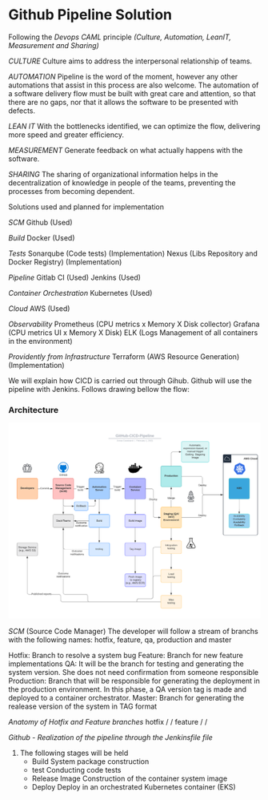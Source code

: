 # Github Pipeline Solution

Following the *Devops CAML* principle *(Culture, Automation, LeanIT, Measurement and Sharing)*

*CULTURE*
Culture aims to address the interpersonal relationship of teams.

*AUTOMATION*
Pipeline is the word of the moment, however any other automations that assist in this process are also welcome. The automation of a software delivery flow must be built with great care and attention, so that there are no gaps, nor that it allows the software to be presented with defects.

*LEAN IT*
With the bottlenecks identified, we can optimize the flow, delivering more speed and greater efficiency.

*MEASUREMENT*
Generate feedback on what actually happens with the software.

*SHARING*
The sharing of organizational information helps in the decentralization of knowledge in people of the teams, preventing the processes from becoming dependent.

Solutions used and planned for implementation

*SCM*
Github (Used)

*Build*
Docker (Used)

*Tests*
Sonarqube (Code tests) (Implementation)
Nexus (Libs Repository and Docker Registry) (Implementation)

*Pipeline*
Gitlab CI (Used)
Jenkins (Used)

*Container Orchestration*
Kubernetes (Used)

*Cloud*
AWS (Used)

*Observability*
Prometheus (CPU metrics x Memory X Disk collector)
Grafana (CPU metrics UI x Memory X Disk)
ELK (Logs Management of all containers in the environment)


*Providently from Infrastructure*
Terraform (AWS Resource Generation) (Implementation)

We will explain how CICD is carried out through Gihub. Github will use the pipeline with Jenkins. Follows drawing bellow the flow:
### Architecture

![GitHub Pipeline](https://github.com/jonascavalcantineto/apiSampleJava/blob/master/docs/github/GitHub-CICD-Pipeline.png)

*SCM* (Source Code Manager)
The developer will follow a stream of branchs with the following names: hotfix, feature, qa, production and master

Hotfix: Branch to resolve a system bug
Feature: Branch for new feature implementations
QA: It will be the branch for testing and generating the system version. She does not need confirmation from someone responsible
Production: Branch that will be responsible for generating the deployment in the production environment. In this phase, a QA version tag is made and deployed to a container orchestrator.
Master: Branch for generating the realease version of the system in TAG format

*Anatomy of Hotfix and Feature branches*
hotfix / <user email> / <task number>
feature / <user email> / <task number>

*Github - Realization of the pipeline through the Jenkinsfile file*
1. The following stages will be held
    - Build
    System package construction
    - test
     Conducting code tests
    - Release Image
     Construction of the container system image
    - Deploy
     Deploy in an orchestrated Kubernetes container (EKS)